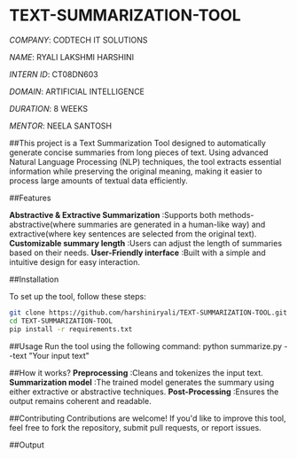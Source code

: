 # TEXT-SUMMARIZATION-TOOL

*COMPANY*: CODTECH IT SOLUTIONS

*NAME*: RYALI LAKSHMI HARSHINI

*INTERN ID*: CT08DN603

*DOMAIN*: ARTIFICIAL INTELLIGENCE

*DURATION*: 8 WEEKS

*MENTOR*: NEELA SANTOSH

##This project is a Text Summarization Tool designed to automatically generate concise summaries from long pieces of text. Using advanced Natural Language Processing (NLP) techniques, the tool extracts essential information while preserving the original meaning, making it easier to process large amounts of textual data efficiently.

##Features

**Abstractive & Extractive Summarization** :Supports both methods-abstractive(where summaries are generated in a human-like way) and extractive(where key sentences are selected from the original text).
**Customizable summary length** :Users can adjust the length of summaries based on their needs.
**User-Friendly interface** :Built with a simple and intuitive design for easy interaction.

##Installation

To set up the tool, follow these steps:
```bash
git clone https://github.com/harshiniryali/TEXT-SUMMARIZATION-TOOL.git
cd TEXT-SUMMARIZATION-TOOL
pip install -r requirements.txt
```

##Usage
Run the tool using the following command:
python summarize.py --text "Your input text"

##How it works?
**Preprocessing** :Cleans and tokenizes the input text.
**Summarization model** :The trained model generates the summary using either extractive or abstractive techniques.
**Post-Processing** :Ensures the output remains coherent and readable.

##Contributing
Contributions are welcome! If you'd like to improve this tool, feel free to fork the repository, submit pull requests, or report issues.

##Output

